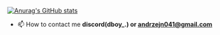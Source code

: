 [![Anurag's GitHub stats](https://github-readme-stats.vercel.app/api?username=DBOYttt)](https://github.com/anuraghazra/github-readme-stats)

- 📫 How to contact me **discord(dboy_.) or andrzejn041@gmail.com**

